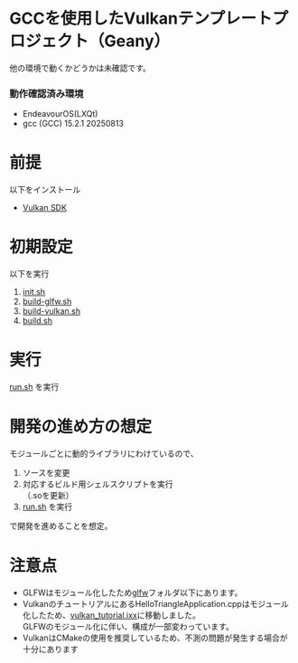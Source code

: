 # GCCを使用したVulkanテンプレートプロジェクト（Geany）
他の環境で動くかどうかは未確認です。

### 動作確認済み環境
- EndeavourOS(LXQt)
- gcc (GCC) 15.2.1 20250813


# 前提
以下をインストール

- [Vulkan SDK](https://vulkan.lunarg.com/doc/sdk/latest/linux/getting_started.html)



# 初期設定
以下を実行
1. [init.sh](/init.sh)
1. [build-glfw.sh](/libraries/glfw/build-glfw.sh)
1. [build-vulkan.sh](/libraries/vulkan/build-vulkan.sh)
1. [build.sh](/build.sh)


# 実行
[run.sh](/run.sh) を実行

# 開発の進め方の想定
モジュールごとに動的ライブラリにわけているので、


1. ソースを変更
1. 対応するビルド用シェルスクリプトを実行<br>（.soを更新）
1. [run.sh](/run.sh) を実行


で開発を進めることを想定。



# 注意点
- GLFWはモジュール化したため[glfw](/libraries/glfw/)フォルダ以下にあります。
- VulkanのチュートリアルにあるHelloTriangleApplication.cppはモジュール化したため、[vulkan_tutorial.ixx](/libraries/vulkan/vulkan_tutorial.ixx)に移動しました。<br>GLFWのモジュール化に伴い、構成が一部変わっています。
- VulkanはCMakeの使用を推奨しているため、不測の問題が発生する場合が十分にあります
